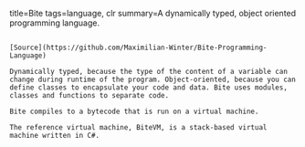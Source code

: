 title=Bite
tags=language, clr
summary=A dynamically typed, object oriented programming language.
~~~~~~

[Source](https://github.com/Maximilian-Winter/Bite-Programming-Language)

Dynamically typed, because the type of the content of a variable can change during runtime of the program. Object-oriented, because you can define classes to encapsulate your code and data. Bite uses modules, classes and functions to separate code.

Bite compiles to a bytecode that is run on a virtual machine.

The reference virtual machine, BiteVM, is a stack-based virtual machine written in C#.

